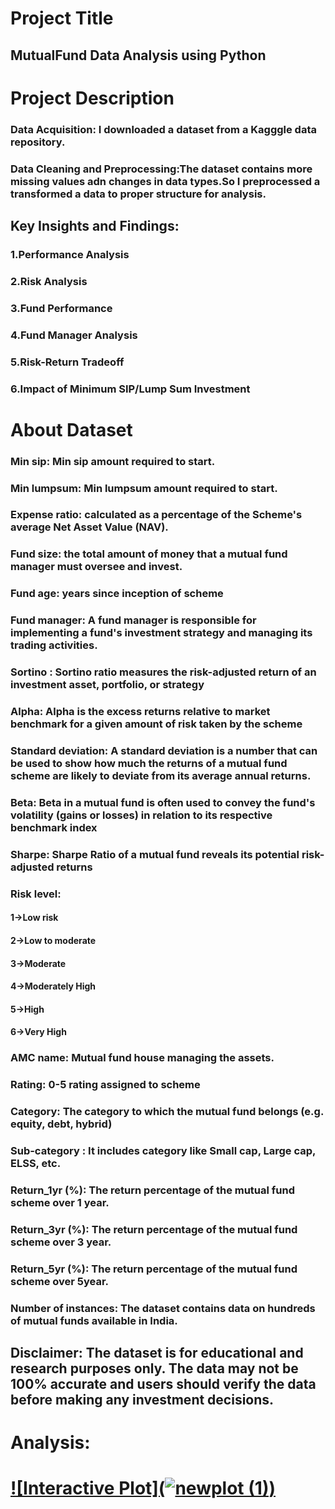 # Project Title
## MutualFund Data Analysis using Python 
# Project Description
### Data Acquisition: I downloaded a dataset from a Kagggle data repository.
### Data Cleaning and Preprocessing:The dataset contains more missing values adn changes in data types.So I preprocessed a transformed a data to proper structure for analysis.
## Key Insights and Findings:
### 1.Performance Analysis
### 2.Risk Analysis
### 3.Fund Performance
### 4.Fund Manager Analysis
### 5.Risk-Return Tradeoff
### 6.Impact of Minimum SIP/Lump Sum Investment
# About Dataset
### Min sip: Min sip amount required to start.
### Min lumpsum: Min lumpsum amount required to start.
### Expense ratio: calculated as a percentage of the Scheme's average Net Asset Value (NAV).
### Fund size: the total amount of money that a mutual fund manager must oversee and invest.
### Fund age: years since inception of scheme
### Fund manager: A fund manager is responsible for implementing a fund's investment strategy and managing its trading activities.
### Sortino : Sortino ratio measures the risk-adjusted return of an investment asset, portfolio, or strategy
### Alpha: Alpha is the excess returns relative to market benchmark for a given amount of risk taken by the scheme
### Standard deviation: A standard deviation is a number that can be used to show how much the returns of a mutual fund scheme are likely to deviate from its average annual returns.
### Beta: Beta in a mutual fund is often used to convey the fund's volatility (gains or losses) in relation to its respective benchmark index
### Sharpe: Sharpe Ratio of a mutual fund reveals its potential risk-adjusted returns
### Risk level:
####  1->Low risk
####  2->Low to moderate
####  3->Moderate
####  4->Moderately High
####  5->High
####  6->Very High
### AMC name: Mutual fund house managing the assets.
### Rating: 0-5 rating assigned to scheme
### Category: The category to which the mutual fund belongs (e.g. equity, debt, hybrid)
### Sub-category : It includes category like Small cap, Large cap, ELSS, etc.
### Return_1yr (%): The return percentage of the mutual fund scheme over 1 year.
### Return_3yr (%): The return percentage of the mutual fund scheme over 3 year.
### Return_5yr (%): The return percentage of the mutual fund scheme over 5year.
### Number of instances: The dataset contains data on hundreds of mutual funds available in India.
## Disclaimer: The dataset is for educational and research purposes only. The data may not be 100% accurate and users should verify the data before making any investment decisions.

# Analysis:
# [![Interactive Plot](![newplot (1)](https://github.com/user-attachments/assets/34510ca9-7fa1-4084-826c-e6d2f4917b92))](https://sujanhg2003.github.io/MutualFund/sample_plot_1.html)
